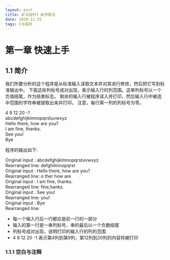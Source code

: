 ```yaml
---
layout: post
title: 《C与指针》读书笔记
date: 2020-11-25 
tags: C与指针
---
```


# 第一章 快速上手

## 1.1 简介

我们所要分析的这个程序是从标准输入读取文本并对其进行修改，然后把它写到标准输出中。
下面这些列标号成对出现，表示输入行的列范围。这串列标号以一个负值结尾，作为结束标志。
剩余的输入行被程序读入并打印，然后输入行中被选中范围的字符串被提取出来并打印。
注意，每行第一列的列标号为零。

4 9 12 20 -1
<br/>abcdefghijklmnopqrstuvwxyz
<br/>Hello there, how are you?
<br/>I am fine, thanks.
<br/>See you!
<br/>Bye

程序的输出如下:

Original input : abcdefghijklmnopqrstuvwxyz
<br/>Rearranged line: defghilmnopqrst
<br/>Original input : Hello there, how are you?
<br/>Rearranged line: o ther how are 
<br/>Original input : I am fine, thanks.
<br/>Rearranged line:  fine,hanks.
<br/>Original input : See you!
<br/>Rearranged line: you!
<br/>Original input : Bye
<br/>Rearranged line: 
 
* 每一个输入行后一行都应是前一行的一部分
* 输入的第一行是一串列标号，串的最后以一个负数结尾
* 列标号成对出现，说明打印的输入行的列的范围
* 4 9 12 20 -1 表示第4列到第9列，第12列到20列的内容将被打印



### 1.1.1 空白与注释